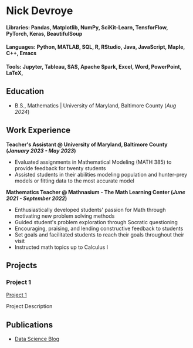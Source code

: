 # Nick Devroye

#### Libraries: Pandas, Matplotlib, NumPy, SciKit-Learn, TensforFlow, PyTorch, Keras, BeautifulSoup
#### Languages: Python, MATLAB, SQL, R, RStudio, Java, JavaScript, Maple, C++, Emacs
#### Tools: Jupyter, Tableau, SAS, Apache Spark, Excel, Word, PowerPoint, LaTeX, 

## Education 			        		
- B.S., Mathematics | University of Maryland, Baltimore County (_Aug 2024_)

## Work Experience
**Teacher's Assistant @ University of Maryland, Baltimore County (_January 2023 - May 2023_)**
- Evaluated assignments in Mathematical Modeling (MATH 385) to provide feedback for twenty students
- Assisted students in their abilities modeling population and hunter-prey models or fitting data to the most accurate model

**Mathematics Teacher @ Mathnasium - The Math Learning Center (_June 2021 - September 2022_)**
- Enthusiastically developed students' passion for Math through motivating new problem solving methods
- Guided student's problem exploration through Socratic questioning
- Encouraging, praising, and lending constructive feedback to students
- Set goals and facilitated students to reach their goals throughout their visit
- Instructed math topics up to Calculus I

## Projects
### Project 1
[Project 1]([https://www.mdpi.com/1424-8220/22/8/3048](https://nickdevroye.github.io/))

Project Description

## Publications

- [Data Science Blog](https://medium.com/)
